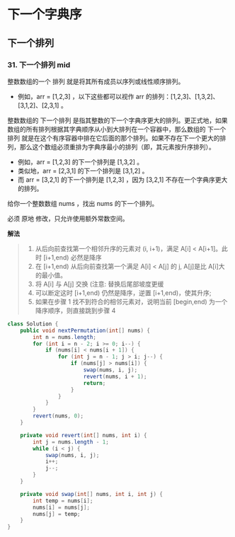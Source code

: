 # 下一个字典序

## 下一个排列

### 31. 下一个排列 mid

整数数组的一个 排列 就是将其所有成员以序列或线性顺序排列。

-   例如，arr = [1,2,3] ，以下这些都可以视作 arr 的排列：[1,2,3]、[1,3,2]、[3,1,2]、[2,3,1] 。

整数数组的 下一个排列 是指其整数的下一个字典序更大的排列。更正式地，如果数组的所有排列根据其字典顺序从小到大排列在一个容器中，那么数组的 下一个排列
就是在这个有序容器中排在它后面的那个排列。如果不存在下一个更大的排列，那么这个数组必须重排为字典序最小的排列（即，其元素按升序排列）。

-   例如，arr = [1,2,3] 的下一个排列是 [1,3,2] 。
-   类似地，arr = [2,3,1] 的下一个排列是 [3,1,2] 。
-   而 arr = [3,2,1] 的下一个排列是 [1,2,3] ，因为 [3,2,1] 不存在一个字典序更大的排列。

给你一个整数数组 nums ，找出 nums 的下一个排列。

必须 原地 修改，只允许使用额外常数空间。

**解法**

> 1. 从后向前查找第一个相邻升序的元素对 (i, i+1)，满足 A[i] < A[i+1]。此时 [i+1,end) 必然是降序
> 2. 在 [i+1,end) 从后向前查找第一个满足 A[i] < A[j] 的 j, A[j]是比 A[i]大的最小值。
> 3. 将 A[i] 与 A[j] 交换 (注意: 替换后尾部坡度更缓
> 4. 可以断定这时 [i+1,end) 仍然是降序，逆置 [i+1,end)，使其升序;
> 5. 如果在步骤 1 找不到符合的相邻元素对，说明当前 [begin,end) 为一个降序顺序，则直接跳到步骤 4

```java
class Solution {
    public void nextPermutation(int[] nums) {
        int n = nums.length;
        for (int i = n - 2; i >= 0; i--) {
            if (nums[i] < nums[i + 1]) {
                for (int j = n - 1; j > i; j--) {
                    if (nums[j] > nums[i]) {
                        swap(nums, i, j);
                        revert(nums, i + 1);
                        return;
                    }
                }
            }
        }
        revert(nums, 0);
    }

    private void revert(int[] nums, int i) {
        int j = nums.length - 1;
        while (i < j) {
            swap(nums, i, j);
            i++;
            j--;
        }
    }

    private void swap(int[] nums, int i, int j) {
        int temp = nums[i];
        nums[i] = nums[j];
        nums[j] = temp;
    }
}
```
